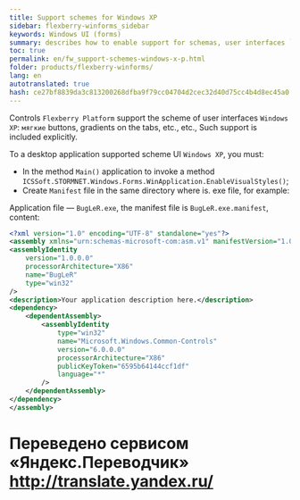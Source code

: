 ```yaml
--- 
title: Support schemes for Windows XP 
sidebar: flexberry-winforms_sidebar 
keywords: Windows UI (forms) 
summary: describes how to enable support for schemas, user interfaces `Windows XP`, for example, `мягкие` buttons, gradients on the tabs, etc, sample 
toc: true 
permalink: en/fw_support-schemes-windows-x-p.html 
folder: products/flexberry-winforms/ 
lang: en 
autotranslated: true 
hash: ce27bf8839da3c813200268dfba9f79cc04704d2cec32d40d75cc4b4d8ec45a0 
--- 
```


Controls `Flexberry Platform` support the scheme of user interfaces `Windows XP`: `мягкие` buttons, gradients on the tabs, etc., etc., Such support is included explicitly. 


To a desktop application supported scheme UI `Windows XP`, you must: 
* In the method `Main()` application to invoke a method `ICSSoft.STORMNET.Windows.Forms.WinApplication.EnableVisualStyles()`; 
* Create `Manifest` file in the same directory where is. exe file, for example: 

Application file — `BugLeR.exe`, the manifest file is `BugLeR.exe.manifest`, content: 

```xml
<?xml version="1.0" encoding="UTF-8" standalone="yes"?>
<assembly xmlns="urn:schemas-microsoft-com:asm.v1" manifestVersion="1.0">
<assemblyIdentity
    version="1.0.0.0"
    processorArchitecture="X86"
    name="BugLeR"
    type="win32"
/>
<description>Your application description here.</description>
<dependency>
    <dependentAssembly>
        <assemblyIdentity
            type="win32"
            name="Microsoft.Windows.Common-Controls"
            version="6.0.0.0"
            processorArchitecture="X86"
            publicKeyToken="6595b64144ccf1df"
            language="*"
        />
    </dependentAssembly>
</dependency>
</assembly>
```


 # Переведено сервисом «Яндекс.Переводчик» http://translate.yandex.ru/